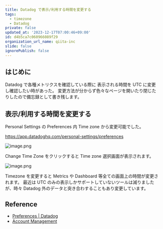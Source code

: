 ```yaml
---
title: Datadog で表示/利用する時間を変更する
tags:
  - timezone
  - Datadog
private: false
updated_at: '2023-12-17T07:00:46+09:00'
id: d4b5ca7c060966089f29
organization_url_name: qiita-inc
slide: false
ignorePublish: false
---
```


## はじめに

Datadog で各種メトリクスを確認している際に 表示される時間を UTC に変更し確認したい時があった。
変更方法が分からず色々なページを開いたり閉じたりしたので備忘録として書き残します。

## 表示/利用する時間を変更する

Personal Settings の Preferences 内 Time zone から変更可能でした。

https://app.datadoghq.com/personal-settings/preferences

![image.png](https://qiita-image-store.s3.ap-northeast-1.amazonaws.com/0/55950/178af526-af9f-26ea-60ef-a34e6c34ef8a.png)

Change Time Zone をクリックすると Time zone 選択画面が表示されます。

![image.png](https://qiita-image-store.s3.ap-northeast-1.amazonaws.com/0/55950/f39248f3-cb4e-aa1e-417d-94cdcfecde5c.png)

Timezone を変更すると Metrics や Dashboard 等全ての画面上の時間が変更されます。
最近は UTC のみの表示しかサポートしていないツールは減りましたが、時々 Datadog 外のデータと突き合わすることもあり変更しています。

## Reference

- [Preferences | Datadog](https://app.datadoghq.com/personal-settings/preferences)
- [Account Management](https://docs.datadoghq.com/account_management/#preferences)
